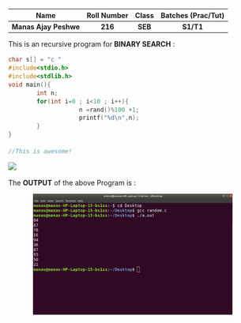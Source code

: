 Name|Roll Number|Class|Batches (Prac/Tut)|
:---:|:---:|:---:|:---:
**Manas Ajay Peshwe**|**216**|**SEB**|**S1/T1**

This is an recursive program for **BINARY SEARCH** :
<br>
```c
char s[] = "c "
#include<stdio.h>
#include<stdlib.h>
void main(){
        int n;
        for(int i=0 ; i<10 ; i++){
                    n =rand()%100 +1;
                    printf("%d\n",n);
        }
}       

//This is awesome!
```
<img src = "https://gph.is/1eX1gZt"/>

The **OUTPUT** of the above Program is :
<br>
<center>
<img src = "RandomOUTPUT.png" width = 80% ; height = 80%>
</center>
